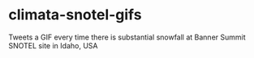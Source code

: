 # climata-snotel-gifs
Tweets a GIF every time there is substantial snowfall at Banner Summit SNOTEL site in Idaho, USA
